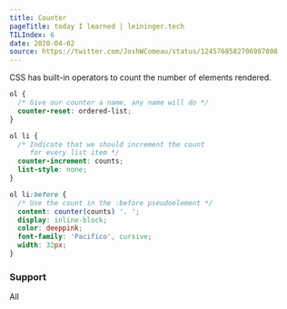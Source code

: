 ```yaml
---
title: Counter
pageTitle: today I learned | leininger.tech
TILIndex: 6
date: 2020-04-02
source: https://twitter.com/JoshWComeau/status/1245768582706987008
---
```


CSS has built-in operators to count the number of elements rendered.

```scss
ol {
  /* Give our counter a name, any name will do */
  counter-reset: ordered-list;
}

ol li {
  /* Indicate that we should increment the count
     for every list item */
  counter-increment: counts;
  list-style: none;
}

ol li:before {
  /* Use the count in the :before pseudoelement */
  content: counter(counts) '. ';
  display: inline-block;
  color: deeppink;
  font-family: 'Pacifico', cursive;
  width: 32px;
}
```

### Support
All
